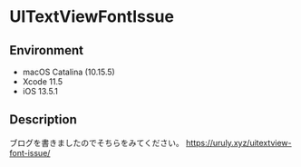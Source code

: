 # UITextViewFontIssue

## Environment
- macOS Catalina (10.15.5)
- Xcode 11.5
- iOS 13.5.1

## Description

ブログを書きましたのでそちらをみてください。
https://uruly.xyz/uitextview-font-issue/
